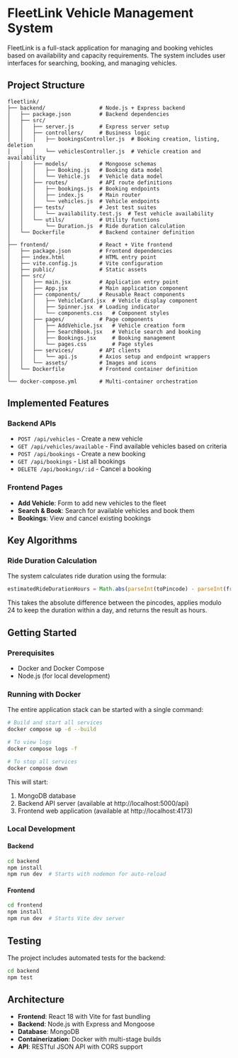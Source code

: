 # FleetLink Vehicle Management System

FleetLink is a full-stack application for managing and booking vehicles based on availability and capacity requirements. The system includes user interfaces for searching, booking, and managing vehicles.

## Project Structure

```
fleetlink/
├── backend/                 # Node.js + Express backend
│   ├── package.json         # Backend dependencies
│   ├── src/
│   │   ├── server.js        # Express server setup
│   │   ├── controllers/     # Business logic
│   │   │   ├── bookingsController.js  # Booking creation, listing, deletion
│   │   │   └── vehiclesController.js  # Vehicle creation and availability
│   │   ├── models/          # Mongoose schemas
│   │   │   ├── Booking.js   # Booking data model
│   │   │   └── Vehicle.js   # Vehicle data model
│   │   ├── routes/          # API route definitions
│   │   │   ├── bookings.js  # Booking endpoints
│   │   │   ├── index.js     # Main router
│   │   │   └── vehicles.js  # Vehicle endpoints
│   │   ├── tests/           # Jest test suites
│   │   │   └── availability.test.js  # Test vehicle availability
│   │   └── utils/           # Utility functions
│   │       └── Duration.js  # Ride duration calculation
│   └── Dockerfile           # Backend container definition
│
├── frontend/                # React + Vite frontend
│   ├── package.json         # Frontend dependencies
│   ├── index.html           # HTML entry point
│   ├── vite.config.js       # Vite configuration
│   ├── public/              # Static assets
│   ├── src/
│   │   ├── main.jsx         # Application entry point
│   │   ├── App.jsx          # Main application component
│   │   ├── components/      # Reusable React components
│   │   │   ├── VehicleCard.jsx  # Vehicle display component
│   │   │   ├── Spinner.jsx  # Loading indicator
│   │   │   └── components.css   # Component styles
│   │   ├── pages/           # Page components
│   │   │   ├── AddVehicle.jsx   # Vehicle creation form
│   │   │   ├── SearchBook.jsx   # Vehicle search and booking
│   │   │   ├── Bookings.jsx     # Booking management
│   │   │   └── pages.css        # Page styles
│   │   ├── services/        # API clients
│   │   │   └── api.js       # Axios setup and endpoint wrappers
│   │   └── assets/          # Images and icons
│   └── Dockerfile           # Frontend container definition
│
└── docker-compose.yml       # Multi-container orchestration
```

## Implemented Features

### Backend APIs

- `POST /api/vehicles` - Create a new vehicle
- `GET /api/vehicles/available` - Find available vehicles based on criteria
- `POST /api/bookings` - Create a new booking
- `GET /api/bookings` - List all bookings
- `DELETE /api/bookings/:id` - Cancel a booking

### Frontend Pages

- **Add Vehicle**: Form to add new vehicles to the fleet
- **Search & Book**: Search for available vehicles and book them
- **Bookings**: View and cancel existing bookings

## Key Algorithms

### Ride Duration Calculation
The system calculates ride duration using the formula:
```javascript
estimatedRideDurationHours = Math.abs(parseInt(toPincode) - parseInt(fromPincode)) % 24
```

This takes the absolute difference between the pincodes, applies modulo 24 to keep the duration within a day, and returns the result as hours.

## Getting Started

### Prerequisites

- Docker and Docker Compose
- Node.js (for local development)

### Running with Docker

The entire application stack can be started with a single command:

```bash
# Build and start all services
docker compose up -d --build

# To view logs
docker compose logs -f

# To stop all services
docker compose down
```

This will start:
1. MongoDB database
2. Backend API server (available at http://localhost:5000/api)
3. Frontend web application (available at http://localhost:4173)

### Local Development

#### Backend

```bash
cd backend
npm install
npm run dev  # Starts with nodemon for auto-reload
```

#### Frontend

```bash
cd frontend
npm install
npm run dev  # Starts Vite dev server
```

## Testing

The project includes automated tests for the backend:

```bash
cd backend
npm test
```

## Architecture

- **Frontend**: React 18 with Vite for fast bundling
- **Backend**: Node.js with Express and Mongoose
- **Database**: MongoDB
- **Containerization**: Docker with multi-stage builds
- **API**: RESTful JSON API with CORS support
